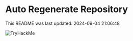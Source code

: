 # Auto Regenerate Repository

This README was last updated: 2024-09-04 21:06:48

 ![TryHackMe](https://tryhackme.com/badge/533634)